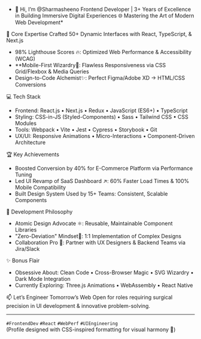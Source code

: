 - 👋 Hi, I’m @Sharmasheeno
Frontend Developer | 3+ Years of Excellence in Building Immersive Digital Experiences
🌐 Mastering the Art of Modern Web Development*  

🚀 Core Expertise
Crafted 50+ Dynamic Interfaces with React, TypeScript, & Next.js
- 98% Lighthouse Scores 🔥: Optimized Web Performance & Accessibility (WCAG)  
- **Mobile-First Wizardry📱: Flawless Responsiveness via CSS Grid/Flexbox & Media Queries  
- Design-to-Code Alchemist✨: Perfect Figma/Adobe XD → HTML/CSS Conversions  

💻 Tech Stack
- Frontend: React.js • Next.js • Redux • JavaScript (ES6+) • TypeScript  
- Styling: CSS-in-JS (Styled-Components) • Sass • Tailwind CSS • CSS Modules  
- Tools: Webpack • Vite • Jest • Cypress • Storybook • Git  
- UX/UI: Responsive Animations • Micro-Interactions • Component-Driven Architecture  

🏆 Key Achievements
- Boosted Conversion by 40% for E-Commerce Platform via Performance Tuning  
- Led UI Revamp of SaaS Dashboard ↗️: 60% Faster Load Times & 100% Mobile Compatibility  
- Built Design System Used by 15+ Teams: Consistent, Scalable Components  

🔧 Development Philosophy
- Atomic Design Advocate ⚛️: Reusable, Maintainable Component Libraries  
- "Zero-Deviation" Mindset🎯: 1:1 Implementation of Complex Designs  
- Collaboration Pro 🤝: Partner with UX Designers & Backend Teams via Jira/Slack  

✨ Bonus Flair
- Obsessive About: Clean Code • Cross-Browser Magic • SVG Wizardry • Dark Mode Integration  
- Currently Exploring: Three.js Animations • WebAssembly • React Native  

📫 Let’s Engineer Tomorrow’s Web
Open for roles requiring surgical precision in UI development & innovative problem-solving.

---  
`#FrontendDev` `#React` `#WebPerf` `#UIEngineering`  
(Profile designed with CSS-inspired formatting for visual harmony 🎨)

<!---
Sharmasheeno/Sharmasheeno is a ✨ special ✨ repository because its `README.md` (this file) appears on your GitHub profile.
You can click the Preview link to take a look at your changes.
--->
